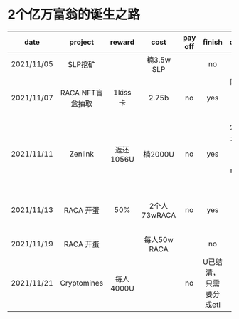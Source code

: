 # 2个亿万富翁的诞生之路

|date|project|reward|cost|pay off|finish|comment|
| ---------- | :-----------:  | :-----------: |:-----------: |:-----------: |:-----------: |:-----------: |
|2021/11/05|SLP挖矿||楠3.5w SLP||no|
|2021/11/07|RACA NFT盲盒抽取|1kiss卡|2.75b|no|yes|隆1.375b未支付，1k卡未售出|
|2021/11/11|Zenlink|返还1056U|楠2000U|no|yes|2人150个zenlink未分配，剩余一点movr手续费|
|2021/11/13|RACA 开蛋|50%|2个人73wRACA|no|yes|隆sr已返还，楠5个蛋sr份额未收回|
|2021/11/19|RACA 开蛋||每人50w RACA||no||
|2021/11/21|Cryptomines|每人4000U||no|U已结清，只需要分成etl|

